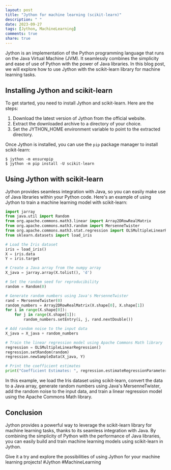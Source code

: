 ```yaml
---
layout: post
title: "Jython for machine learning (scikit-learn)"
description: " "
date: 2023-09-27
tags: [Jython, MachineLearning]
comments: true
share: true
---
```


Jython is an implementation of the Python programming language that runs on the Java Virtual Machine (JVM). It seamlessly combines the simplicity and ease of use of Python with the power of Java libraries. In this blog post, we will explore how to use Jython with the scikit-learn library for machine learning tasks.

## Installing Jython and scikit-learn

To get started, you need to install Jython and scikit-learn. Here are the steps:

1. Download the latest version of Jython from the official website.
2. Extract the downloaded archive to a directory of your choice.
3. Set the JYTHON_HOME environment variable to point to the extracted directory.

Once Jython is installed, you can use the `pip` package manager to install scikit-learn:

```
$ jython -m ensurepip
$ jython -m pip install -U scikit-learn
```

## Using Jython with scikit-learn

Jython provides seamless integration with Java, so you can easily make use of Java libraries within your Python code. Here's an example of using Jython to train a machine learning model with scikit-learn:

```python
import jarray
from java.util import Random
from org.apache.commons.math3.linear import Array2DRowRealMatrix
from org.apache.commons.math3.random import MersenneTwister
from org.apache.commons.math3.stat.regression import OLSMultipleLinearRegression
from sklearn.datasets import load_iris

# Load the Iris dataset
iris = load_iris()
X = iris.data
Y = iris.target

# Create a Java array from the numpy array
X_java = jarray.array(X.tolist(), 'd')

# Set the random seed for reproducibility
random = Random(0)

# Generate random numbers using Java's MersenneTwister
rand = MersenneTwister(0)
random_numbers = Array2DRowRealMatrix(X.shape[0], X.shape[1])
for i in range(X.shape[0]):
    for j in range(X.shape[1]):
        random_numbers.setEntry(i, j, rand.nextDouble())

# Add random noise to the input data
X_java = X_java + random_numbers

# Train the linear regression model using Apache Commons Math library
regression = OLSMultipleLinearRegression()
regression.setRandom(random)
regression.newSampleData(X_java, Y)

# Print the coefficient estimates
print("Coefficient Estimates: ", regression.estimateRegressionParameters())
```

In this example, we load the Iris dataset using scikit-learn, convert the data to a Java array, generate random numbers using Java's MersenneTwister, add the random noise to the input data, and train a linear regression model using the Apache Commons Math library.

## Conclusion

Jython provides a powerful way to leverage the scikit-learn library for machine learning tasks, thanks to its seamless integration with Java. By combining the simplicity of Python with the performance of Java libraries, you can easily build and train machine learning models using scikit-learn in Jython.

Give it a try and explore the possibilities of using Jython for your machine learning projects! #Jython #MachineLearning